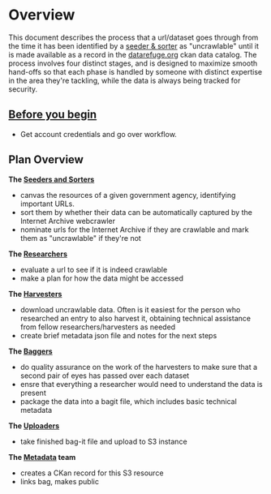 # Overview

This document describes the process that a url/dataset goes through from the time it has been identified by a [seeder & sorter](https://github.com/datarefugephilly/workflow/blob/master/seednsort.md) as "uncrawlable" until it is made available as a record in the [datarefuge.org](http://www.datarefuge.org) ckan data catalog. The process involves four distinct stages, and is designed to maximize smooth hand-offs so that each phase is handled by someone with distinct expertise in the area they're tackling, while the data is always being tracked for security.



## [Before you begin](advance-work.md)
- Get account credentials and go over workflow. 



## Plan Overview
**The [Seeders and Sorters](seednsort.md)**
- canvas the resources of a given government agency, identifying important URLs.
- sort them by whether their data can be automatically captured by the Internet Archive webcrawler
- nominate urls for the Internet Archive if they are crawlable and mark them as "uncrawlable" if they're not

**The [Researchers](research.md)**
- evaluate a url to see if it is indeed crawlable
- make a plan for how the data might be accessed

**The [Harvesters](harvesting.md)**
- download uncrawlable data. Often is it easiest for the person who researched an entry to also harvest it, obtaining technical assistance from fellow researchers/harvesters as needed
- create brief metadata json file and notes for the next steps

**The [Baggers](bagging.md)**
- do quality assurance on the work of the harvesters to make sure that a second pair of eyes has passed over each dataset
- ensre that everything a researcher would need to understand the data is present
- package the data into a bagit file, which includes basic technical metadata

**The [Uploaders](uploaders.md)**
- take finished bag-it file and upload to S3 instance

**The [Metadata](metadata.md) team**
- creates a CKan record for this S3 resource
- links bag, makes public
